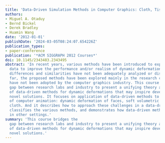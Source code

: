 ```yaml
---
title: 'Data-Driven Simulation Methods in Computer Graphics: Cloth, Tissue and Faces'
authors:
- Miguel A. Otaduy
- Bernd Bickel
- Derek Bradley
- Huamin Wang
date: '2012-01-01'
publishDate: '2024-03-05T08:24:07.654226Z'
publication_types:
- paper-conference
publication: '*ACM SIGGRAPH 2012 Courses*'
doi: 10.1145/2343483.2343495
abstract: 'In recent years, various methods have been introduced to exploit pre-recorded
  data to improve the performance and/or realism of dynamic deformations, but their
  differences and similarities have not been adequately analyzed or discussed. So
  far, the proposed methods have been explored mainly in the research context. They
  have not been adopted by the computer graphics industry. This course bridges the
  gap between research labs and industry to present a unifying theory and understanding
  of data-driven methods for dynamic deformations that may inspire development of
  novel solutions. It focuses on application of data-driven methods to three areas
  of computer animation: dynamic deformation of faces, soft volumetric tissue, and
  cloth. And it describes how to approach these challenges in a data-driven manner,
  classifies the various methods, and demonstrates how data-driven methods can work
  in other settings.'
summary: 'This course bridges the
  gap between research labs and industry to present a unifying theory and understanding
  of data-driven methods for dynamic deformations that may inspire development of
  novel solutions.'
---
```


